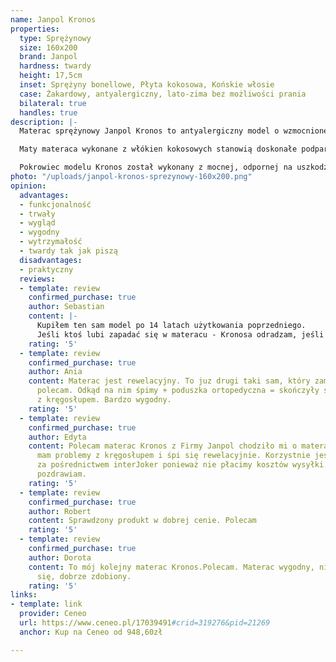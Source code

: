 ```yaml
---
name: Janpol Kronos
properties:
  type: Sprężynowy
  size: 160x200
  brand: Janpol
  hardness: twardy
  height: 17,5cm
  inset: Sprężyny bonellowe, Płyta kokosowa, Końskie włosie
  case: Żakardowy, antyalergiczny, lato-zima bez możliwości prania
  bilateral: true
  handles: true
description: |-
  Materac sprężynowy Janpol Kronos to antyalergiczny model o wzmocnionej budowie. Do jego konstrukcji zostały wykorzystane sprężyny bonellowe, końskie włosie oraz płyty kokosowe. Takie połączenie sprawia, że model Kronos jest świetnym materacem rehabilitacyjnym dla osób mających problemy z kręgosłupem oraz utrzymaniem prawidłowej postawy ciała. Na jeden metr kwadratowy materaca przypada 111 sprężyn, co wpływa znacząco na poprawę jakości każdego wypoczynku.

  Maty materaca wykonane z włókien kokosowych stanowią doskonałe podparcie dla sylwetki podczas snu, zapewniając zdrowy wypoczynek. Odpowiadają także za prawidłowy obieg powietrza wewnątrz materaca. Ta właściwość sprawia, że osoba korzystająca z materaca nie poci się podczas snu. Dodatkowo włókna orzechów kokosowych to materiał w stu procentach naturalny, niewydzielający toksyn. Stanowi więc idealne podłoże do snu dla alergików i osób o większej wrażliwości. Producent jednostronnie zastosował również w materacu końskie włosie. Jego zadaniem jest dodatkowe usztywnianie konstrukcji oraz wydłużenie żywotności materaca.

  Pokrowiec modelu Kronos został wykonany z mocnej, odpornej na uszkodzenia tkaniny żakardowej, która nie podrażnia skóry. Jest dwustronny, a każda ze stron została wykonana z innego rodzaju materiału. Strona pikowana to warstwa bawełniana, która stanowi wzmocnienie wentylacji wkładu materaca, podczas gdy strona wełniana zatrzymuje ciepło i sprawdza się świetnie w mroźne, zimowe noce. Pokrowiec żakardowy należy czyścić ręcznie i miejscowo. Nie powinien być prany w pralce - może ulec zniszczeniu.
photo: "/uploads/janpol-kronos-sprezynowy-160x200.png"
opinion:
  advantages:
  - funkcjonalność
  - trwały
  - wygląd
  - wygodny
  - wytrzymałość
  - twardy tak jak piszą
  disadvantages:
  - praktyczny
  reviews:
  - template: review
    confirmed_purchase: true
    author: Sebastian
    content: |-
      Kupiłem ten sam model po 14 latach użytkowania poprzedniego.
      Jeśli ktoś lubi zapadać się w materacu - Kronosa odradzam, jeśli zaś preferuje twarde spanie - Kronos będzie idealny. Ściągany pokrowiec nadający się do prania to duża zaleta. Polecam, zwłaszcza za tę cenę.
    rating: '5'
  - template: review
    confirmed_purchase: true
    author: Ania
    content: Materac jest rewelacyjny. To juz drugi taki sam, który zamówiliśmy. Gorąco
      polecam. Odkąd na nim śpimy + poduszka ortopedyczna = skończyły się moje problemy
      z kręgosłupem. Bardzo wygodny.
    rating: '5'
  - template: review
    confirmed_purchase: true
    author: Edyta
    content: Polecam materac Kronos z Firmy Janpol chodziło mi o materac twardy ponieważ
      mam problemy z kręgosłupem i śpi się rewelacyjnie. Korzystnie jest kupić je
      za pośrednictwem interJoker ponieważ nie płacimy kosztów wysyłki. Polecam i
      pozdrawiam.
    rating: '5'
  - template: review
    confirmed_purchase: true
    author: Robert
    content: Sprawdzony produkt w dobrej cenie. Polecam
    rating: '5'
  - template: review
    confirmed_purchase: true
    author: Dorota
    content: To mój kolejny materac Kronos.Polecam. Materac wygodny, nie zapadający
      się, dobrze zdobiony.
    rating: '5'
links:
- template: link
  provider: Ceneo
  url: https://www.ceneo.pl/17039491#crid=319276&pid=21269
  anchor: Kup na Ceneo od 948,60zł

---
```

